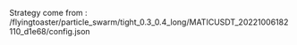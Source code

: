 Strategy come from : /flyingtoaster/particle_swarm/tight_0.3_0.4_long/MATICUSDT_20221006182110_d1e68/config.json
